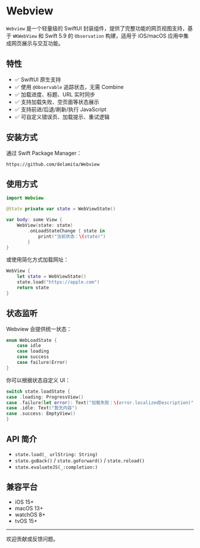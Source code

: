 # Webview

`Webview` 是一个轻量级的 SwiftUI 封装组件，提供了完整功能的网页视图支持，基于 `WKWebView` 和 Swift 5.9 的 `Observation` 构建，适用于 iOS/macOS 应用中集成网页展示与交互功能。

## 特性

- ✅ SwiftUI 原生支持
- ✅ 使用 `@Observable` 追踪状态，无需 Combine
- ✅ 加载进度、标题、URL 实时同步
- ✅ 支持加载失败、空页面等状态展示
- ✅ 支持前进/后退/刷新/执行 JavaScript
- ✅ 可自定义错误页、加载提示、重试逻辑

## 安装方式

通过 Swift Package Manager：

```
https://github.com/delamita/Webview
```

## 使用方式

```swift
import Webview

@State private var state = WebViewState()

var body: some View {
    WebView(state: state)
        .onLoadStateChange { state in
            print("当前状态：\(state)")
        }
}
```

或使用简化方式加载网址：

```swift
WebView {
    let state = WebViewState()
    state.load("https://apple.com")
    return state
}
```

## 状态监听

Webview 会提供统一状态：

```swift
enum WebLoadState {
    case idle
    case loading
    case success
    case failure(Error)
}
```

你可以根据状态自定义 UI：

```swift
switch state.loadState {
case .loading: ProgressView()
case .failure(let error): Text("加载失败：\(error.localizedDescription)")
case .idle: Text("暂无内容")
case .success: EmptyView()
}
```

## API 简介

- `state.load(_ urlString: String)`
- `state.goBack()` / `state.goForward()` / `state.reload()`
- `state.evaluateJS(_:completion:)`

## 兼容平台

- iOS 15+
- macOS 13+
- watchOS 8+
- tvOS 15+
</file>

---

欢迎贡献或反馈问题。

